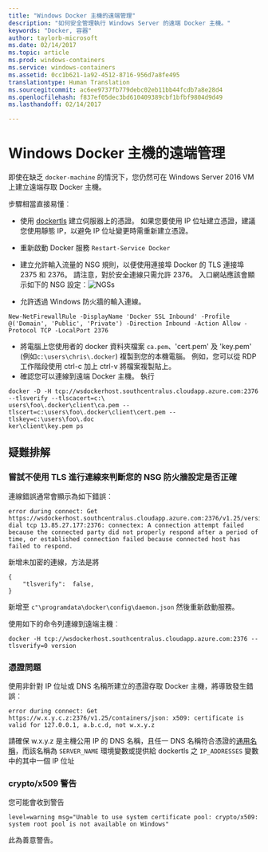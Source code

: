 ```yaml
---
title: "Windows Docker 主機的遠端管理"
description: "如何安全管理執行 Windows Server 的遠端 Docker 主機。"
keywords: "Docker, 容器"
author: taylorb-microsoft
ms.date: 02/14/2017
ms.topic: article
ms.prod: windows-containers
ms.service: windows-containers
ms.assetid: 0cc1b621-1a92-4512-8716-956d7a8fe495
translationtype: Human Translation
ms.sourcegitcommit: ac6ee9737fb779debc02eb11bb44fcdb7a8e28d4
ms.openlocfilehash: f837ef05dec3bd610409389cbf1bfbf9804d9d49
ms.lasthandoff: 02/14/2017

---
```

# Windows Docker 主機的遠端管理

即使在缺乏 `docker-machine` 的情況下，您仍然可在 Windows Server 2016 VM 上建立遠端存取 Docker 主機。

步驟相當直接易懂︰

* 使用 [dockertls](https://hub.docker.com/r/stefanscherer/dockertls-windows/) 建立伺服器上的憑證。 如果您要使用 IP 位址建立憑證，建議您使用靜態 IP，以避免 IP 位址變更時需重新建立憑證。

* 重新啟動 Docker 服務 `Restart-Service Docker`
* 建立允許輸入流量的 NSG 規則，以便使用連接埠 Docker 的 TLS 連接埠 2375 和 2376。 請注意，對於安全連線只需允許 2376。 入口網站應該會顯示如下的 NSG 設定︰![NGSs](images/nsg.png)
* 允許透過 Windows 防火牆的輸入連線。 
```
New-NetFirewallRule -DisplayName 'Docker SSL Inbound' -Profile @('Domain', 'Public', 'Private') -Direction Inbound -Action Allow -Protocol TCP -LocalPort 2376
```
* 將電腦上您使用者的 docker 資料夾檔案 `ca.pem`、'cert.pem' 及 'key.pem' (例如`c:\users\chris\.docker`) 複製到您的本機電腦。 例如，您可以從 RDP 工作階段使用 ctrl-c 加上 ctrl-v 將檔案複製貼上。 
* 確認您可以連線到遠端 Docker 主機。 執行
```
docker -D -H tcp://wsdockerhost.southcentralus.cloudapp.azure.com:2376 --tlsverify --tlscacert=c:\
users\foo\.docker\client\ca.pem --tlscert=c:\users\foo\.docker\client\cert.pem --tlskey=c:\users\foo\.doc
ker\client\key.pem ps
```


## 疑難排解
### 嘗試不使用 TLS 進行連線來判斷您的 NSG 防火牆設定是否正確
連線錯誤通常會顯示為如下錯誤︰
```
error during connect: Get https://wsdockerhost.southcentralus.cloudapp.azure.com:2376/v1.25/version: dial tcp 13.85.27.177:2376: connectex: A connection attempt failed because the connected party did not properly respond after a period of time, or established connection failed because connected host has failed to respond.
```

新增未加密的連線，方法是將 
```
{
    "tlsverify":  false,
}
```
新增至 `c"\programdata\docker\config\daemon.json` 然後重新啟動服務。

使用如下的命令列連線到遠端主機︰
```
docker -H tcp://wsdockerhost.southcentralus.cloudapp.azure.com:2376 --tlsverify=0 version
```

### 憑證問題
使用非針對 IP 位址或 DNS 名稱所建立的憑證存取 Docker 主機，將導致發生錯誤︰
```
error during connect: Get https://w.x.y.c.z:2376/v1.25/containers/json: x509: certificate is valid for 127.0.0.1, a.b.c.d, not w.x.y.z
```
請確保 w.x.y.z 是主機公用 IP 的 DNS 名稱，且任一 DNS 名稱符合憑證的[通用名稱](https://www.ssl.com/faqs/common-name/)，而該名稱為 `SERVER_NAME` 環境變數或提供給 dockertls 之 `IP_ADDRESSES` 變數中的其中一個 IP 位址

### crypto/x509 警告
您可能會收到警告 
```
level=warning msg="Unable to use system certificate pool: crypto/x509: system root pool is not available on Windows"
```
此為善意警告。

